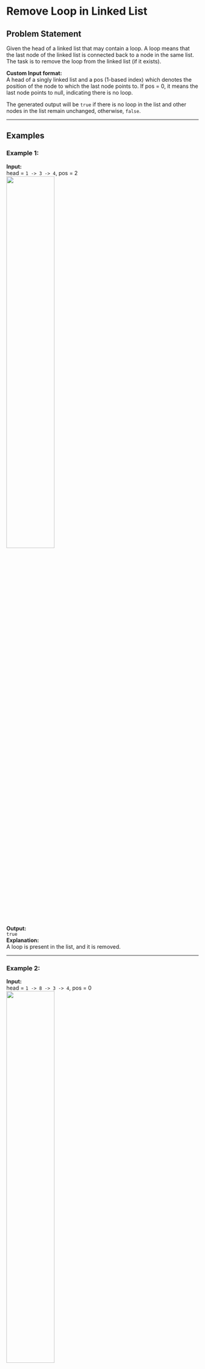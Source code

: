 # Remove Loop in Linked List

## Problem Statement
Given the head of a linked list that may contain a loop. A loop means that the last node of the linked list is connected back to a node in the same list. The task is to remove the loop from the linked list (if it exists).

**Custom Input format:**  
A head of a singly linked list and a pos (1-based index) which denotes the position of the node to which the last node points to. If pos = 0, it means the last node points to null, indicating there is no loop.

The generated output will be `true` if there is no loop in the list and other nodes in the list remain unchanged, otherwise, `false`.

---

## Examples

### Example 1:
**Input:**  
head = `1 -> 3 -> 4`, pos = 2  
<img src="https://media.geeksforgeeks.org/img-practice/prod/addEditProblem/700332/Web/Other/blobid0_1718609709.png" width=50%>

**Output:**  
`true`  
**Explanation:**  
A loop is present in the list, and it is removed.

---

### Example 2:
**Input:**  
head = `1 -> 8 -> 3 -> 4`, pos = 0  
<img src="https://media.geeksforgeeks.org/img-practice/prod/addEditProblem/700332/Web/Other/blobid0_1718609876.png" width=50%>

**Output:**  
`true`  
**Explanation:**  
The linked list does not contain any loop.

---

### Example 3:
**Input:**  
head = `1 -> 2 -> 3 -> 4`, pos = 1  
<img src="https://media.geeksforgeeks.org/img-practice/prod/addEditProblem/700332/Web/Other/blobid2_1718609744.png" width=50%>

**Output:**  
`true`  
**Explanation:**  
A loop is present in the list, and it is removed.

---

## Constraints
- `1 ≤ size of linked list ≤ 10^5`

---